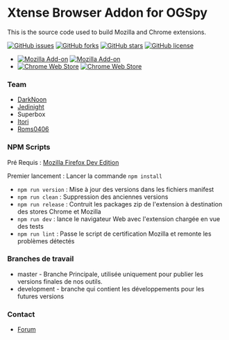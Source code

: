 # Xtense Browser Addon for OGSpy #

This is the source code used to build Mozilla and Chrome extensions.

[![GitHub issues](https://img.shields.io/github/issues/OGSteam/tool-xtense-web-extension.svg?style=flat-square)](https://github.com/OGSteam/tool-xtense-web-extension/issues)
[![GitHub forks](https://img.shields.io/github/forks/OGSteam/tool-xtense-web-extension.svg?style=flat-square)](https://github.com/OGSteam/tool-xtense-web-extension/network)
[![GitHub stars](https://img.shields.io/github/stars/OGSteam/tool-xtense-web-extension.svg?style=flat-square)](https://github.com/OGSteam/tool-xtense-web-extension/stargazers)
[![GitHub license](https://img.shields.io/badge/license-GPLv2-blue.svg?style=flat-square)](https://raw.githubusercontent.com/OGSteam/tool-xtense-web-extension/master/LICENSE)


* [![Mozilla Add-on](https://img.shields.io/amo/v/xtense-we.svg?style=flat-square)](https://addons.mozilla.org/fr/firefox/addon/xtense-we) [![Mozilla Add-on](https://img.shields.io/amo/d/xtense-we.svg?style=flat-square)](https://addons.mozilla.org/fr/firefox/addon/xtense-we)
* [![Chrome Web Store](https://img.shields.io/chrome-web-store/v/mkcgnadlbcakpmmmdfijdekknodapcgl.svg?style=flat-square)](https://chrome.google.com/webstore/detail/xtense-gm/mkcgnadlbcakpmmmdfijdekknodapcgl) [![Chrome Web Store](https://img.shields.io/chrome-web-store/d/mkcgnadlbcakpmmmdfijdekknodapcgl.svg?style=flat-square)](https://chrome.google.com/webstore/detail/xtense-gm/mkcgnadlbcakpmmmdfijdekknodapcgl)


### Team
* [DarkNoon](https://github.com/darknoon29)
* [Jedinight](https://github.com/jedi-night)
* Superbox
* [Itori](https://github.com/Itori)
* [Roms0406](https://github.com/Roms0406)

### NPM Scripts

Pré Requis : [Mozilla Firefox Dev Edition](https://www.mozilla.org/fr/firefox/channel/desktop/)

Premier lancement : Lancer la commande ``npm install`` 

* ``npm run version`` : Mise à jour des versions dans les fichiers manifest
* ``npm run clean`` : Suppression des anciennes versions
* ``npm run release`` : Contruit les packages zip de l'extension à destination des stores Chrome et Mozilla
* ``npm run dev`` : lance le navigateur Web avec l'extension chargée en vue des tests
* ``npm run lint`` : Passe le script de certification Mozilla et remonte les problèmes détectés

### Branches de travail

* master - Branche Principale, utilisée uniquement pour publier les versions finales de nos outils.
* development - branche qui contient les développements pour les futures versions

### Contact ###

* [Forum](https://forum.ogsteam.fr)
